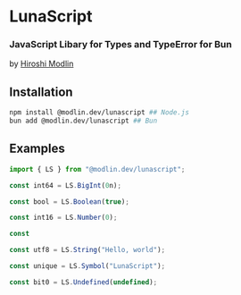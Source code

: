 # LunaScript

### JavaScript Libary for Types and TypeError for Bun

by [Hiroshi Modlin](https://github.com/modlin-dev)

## Installation

```bash
npm install @modlin.dev/lunascript ## Node.js
bun add @modlin.dev/lunascript ## Bun
```

## Examples

```js
import { LS } from "@modlin.dev/lunascript";

const int64 = LS.BigInt(0n);

const bool = LS.Boolean(true);

const int16 = LS.Number(0);

const 

const utf8 = LS.String("Hello, world");

const unique = LS.Symbol("LunaScript");

const bit0 = LS.Undefined(undefined);
```
